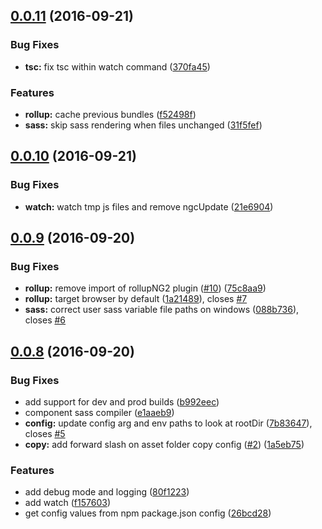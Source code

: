 <a name="0.0.11"></a>
## [0.0.11](https://github.com/driftyco/ionic-app-scripts/compare/0.0.10...0.0.11) (2016-09-21)


### Bug Fixes

* **tsc:** fix tsc within watch command ([370fa45](https://github.com/driftyco/ionic-app-scripts/commit/370fa45))


### Features

* **rollup:** cache previous bundles ([f52498f](https://github.com/driftyco/ionic-app-scripts/commit/f52498f))
* **sass:** skip sass rendering when files unchanged ([31f5fef](https://github.com/driftyco/ionic-app-scripts/commit/31f5fef))



<a name="0.0.10"></a>
## [0.0.10](https://github.com/driftyco/ionic-app-scripts/compare/0.0.9...0.0.10) (2016-09-21)


### Bug Fixes

* **watch:** watch tmp js files and remove ngcUpdate ([21e6904](https://github.com/driftyco/ionic-app-scripts/commit/21e6904))



<a name="0.0.9"></a>
## [0.0.9](https://github.com/driftyco/ionic-app-scripts/compare/0.0.8...0.0.9) (2016-09-20)


### Bug Fixes

* **rollup:** remove import of rollupNG2 plugin ([#10](https://github.com/driftyco/ionic-app-scripts/issues/10)) ([75c8aa9](https://github.com/driftyco/ionic-app-scripts/commit/75c8aa9))
* **rollup:** target browser by default ([1a21489](https://github.com/driftyco/ionic-app-scripts/commit/1a21489)), closes [#7](https://github.com/driftyco/ionic-app-scripts/issues/7)
* **sass:** correct user sass variable file paths on windows ([088b736](https://github.com/driftyco/ionic-app-scripts/commit/088b736)), closes [#6](https://github.com/driftyco/ionic-app-scripts/issues/6)



<a name="0.0.8"></a>
## [0.0.8](https://github.com/driftyco/ionic-app-scripts/compare/80f1223...0.0.8) (2016-09-20)


### Bug Fixes

* add support for dev and prod builds ([b992eec](https://github.com/driftyco/ionic-app-scripts/commit/b992eec))
* component sass compiler ([e1aaeb9](https://github.com/driftyco/ionic-app-scripts/commit/e1aaeb9))
* **config:** update config arg and env paths to look at rootDir ([7b83647](https://github.com/driftyco/ionic-app-scripts/commit/7b83647)), closes [#5](https://github.com/driftyco/ionic-app-scripts/issues/5)
* **copy:** add forward slash on asset folder copy config ([#2](https://github.com/driftyco/ionic-app-scripts/issues/2)) ([1a5eb75](https://github.com/driftyco/ionic-app-scripts/commit/1a5eb75))


### Features

* add debug mode and logging ([80f1223](https://github.com/driftyco/ionic-app-scripts/commit/80f1223))
* add watch ([f157603](https://github.com/driftyco/ionic-app-scripts/commit/f157603))
* get config values from npm package.json config ([26bcd28](https://github.com/driftyco/ionic-app-scripts/commit/26bcd28))



